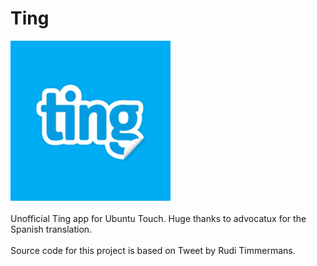 # Ting
<img src="screenshots/screenshot1.png" width="256px" alt="Ting App">
<br>
<br>
Unofficial Ting app for Ubuntu Touch. Huge thanks to advocatux for the Spanish translation.
<br>
<br>
Source code for this project is based on Tweet by Rudi Timmermans.

